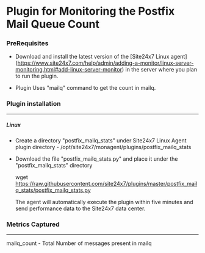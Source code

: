 Plugin for Monitoring the Postfix Mail Queue Count
==================================================

### PreRequisites

- Download and install the latest version of the [Site24x7 Linux agent] (https://www.site24x7.com/help/admin/adding-a-monitor/linux-server-monitoring.html#add-linux-server-monitor) in the server where you plan to run the plugin. 

- Plugin Uses "mailq" command to get the count in mailq.

### Plugin installation
---
##### Linux 

- Create a directory "postfix_mailq_stats" under Site24x7 Linux Agent plugin directory - /opt/site24x7/monagent/plugins/postfix_mailq_stats

- Download the file "postfix_mailq_stats.py" and place it under the "postfix_mailq_stats" directory
  
  wget https://raw.githubusercontent.com/site24x7/plugins/master/postfix_mailq_stats/postfix_mailq_stats.py
	
  The agent will automatically execute the plugin within five minutes and send performance data to the Site24x7 data center.


### Metrics Captured
---

mailq_count - Total Number of messages present in mailq
